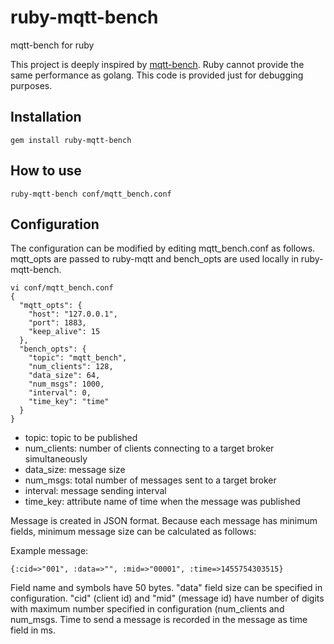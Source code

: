 # ruby-mqtt-bench
mqtt-bench for ruby

This project is deeply inspired by [mqtt-bench](https://github.com/takanorig/mqtt-bench "mqtt-bench"). Ruby cannot provide the same performance as golang. This code is provided just for debugging purposes.


## Installation

    gem install ruby-mqtt-bench


## How to use

    ruby-mqtt-bench conf/mqtt_bench.conf

## Configuration

The configuration can be modified by editing mqtt_bench.conf as follows. mqtt_opts are passed to ruby-mqtt and bench_opts are used locally in ruby-mqtt-bench.

    vi conf/mqtt_bench.conf
    {
      "mqtt_opts": {
        "host": "127.0.0.1",
        "port": 1883,
        "keep_alive": 15
      },
      "bench_opts": {
        "topic": "mqtt_bench",
        "num_clients": 128,
        "data_size": 64,
        "num_msgs": 1000,
        "interval": 0,
        "time_key": "time"
      }
    }

- topic: topic to be published
- num_clients: number of clients connecting to a target broker simultaneously
- data_size: message size
- num_msgs: total number of messages sent to a target broker
- interval: message sending interval
- time_key: attribute name of time when the message was published

Message is created in JSON format. Because each message has minimum fields,
minimum message size can be calculated as follows:

Example message:

    {:cid=>"001", :data=>"", :mid=>"00001", :time=>1455754303515}

Field name and symbols have 50 bytes. "data" field size can be specified in configuration. "cid" (client id) and "mid" (message id) have number of digits with maximum number specified in configuration (num_clients and num_msgs. Time to send a message is recorded in the message as time field in ms.
